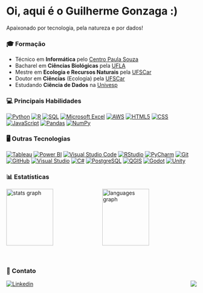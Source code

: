 <h1>Oi, aqui é o Guilherme Gonzaga :)</h1>

Apaixonado por tecnologia, pela natureza e por dados!

### 🎓 Formação

- Técnico em **Informática** pelo <a href="https://www.cps.sp.gov.br/">Centro Paula Souza</a>
- Bacharel em **Ciências Biológicas** pela <a href="https://ufla.br/">UFLA</a>
- Mestre em **Ecologia e Recursos Naturais** pela <a href="https://www.ufscar.br/">UFSCar</a>
- Doutor em **Ciências** (Ecologia) pela <a href="https://www.ufscar.br/">UFSCar</a>
- Estudando **Ciência de Dados** na <a href="https://univesp.br/">Univesp</a>

### 💻 Principais Habilidades

[![Python](https://img.shields.io/badge/Python-4584b6?style=plastic)](#)
[![R](https://img.shields.io/badge/R-276dc2?style=plastic)](#)
[![SQL](https://img.shields.io/badge/SQL-333?style=plastic)](#)
[![Microsoft Excel](https://img.shields.io/badge/Microsoft%20Excel-217346?style=plastic)](#)
[![AWS](https://img.shields.io/badge/AWS-FF9900?style=plastic)](#)
[![HTML5](https://img.shields.io/badge/HTML5-f06529?style=plastic)](#)
[![CSS](https://img.shields.io/badge/CSS-264de4?style=plastic)](#)
[![JavaScript](https://img.shields.io/badge/JavaScript-F0db4f?style=plastic)](#)
[![Pandas](https://img.shields.io/badge/Pandas-150458?style=plastic)](#)
[![NumPy](https://img.shields.io/badge/NumPy-4d77cf?style=plastic)](#)

### 🖥 Outras Tecnologias

[![Tableau](https://img.shields.io/badge/Tableau-032D60?style=plastic)](#)
[![Power BI](https://img.shields.io/badge/Power%20BI-e9b51c?style=plastic)](#)
[![Visual Studio Code](https://img.shields.io/badge/VS%20Code-0078d7?style=plastic)](#)
[![RStudio](https://img.shields.io/badge/RStudio-A1B7ff?style=plastic)](#)
[![PyCharm](https://img.shields.io/badge/PyCharm-21D789?style=plastic)](#)
[![Git](https://img.shields.io/badge/Git-f1502f?style=plastic)](#)
[![GitHub](https://img.shields.io/badge/GitHub-121011?style=plastic)](#)
[![Visual Studio](https://img.shields.io/badge/Visual%20Studio-7252AA?&style=plastic)](#)
[![C#](https://img.shields.io/badge/C%23-823085?style=plastic)](#)
[![PostgreSQL](https://img.shields.io/badge/PostgreSQL-4169E1?style=plastic)](#)
[![QGIS](https://img.shields.io/badge/QGIS-589632?style=plastic)](#)
[![Godot](https://img.shields.io/badge/Godot-4D9FDC?style=plastic)](#)
[![Unity](https://img.shields.io/badge/Unity-808080?style=plastic)](#)

### 📊 Estatísticas

<p>
  <img src="https://github-readme-stats.vercel.app/api?username=guig-silva&hide_title=true&hide_rank=false&show_icons=true&include_all_commits=true&count_private=true&disable_animations=false&theme=tokyonight&locale=en&hide_border=true&order=1" height="150" alt="stats graph" width="49.6%" />
  <img src="https://github-readme-stats.vercel.app/api/top-langs?username=guig-silva&locale=en&hide_title=true&layout=compact&card_width=320&langs_count=5&theme=tokyonight&hide_border=true&order=2" height="150" alt="languages graph" width="49.6%" />
</p>
<br clear="both">

### 📧 Contato

[![Linkedin](https://img.shields.io/badge/-Guilherme_Gonzaga-blue?style=flat-square&logo=Linkedin&style=plastic&logoColor=white&link=https://www.linkedin.com/in/guigonzaga)](https://www.linkedin.com/in/guigonzaga) <img align="right" src="https://visitor-badge.laobi.icu/badge?page_id=guig-silva.guig-silva&left_text=Visitantes"/>
